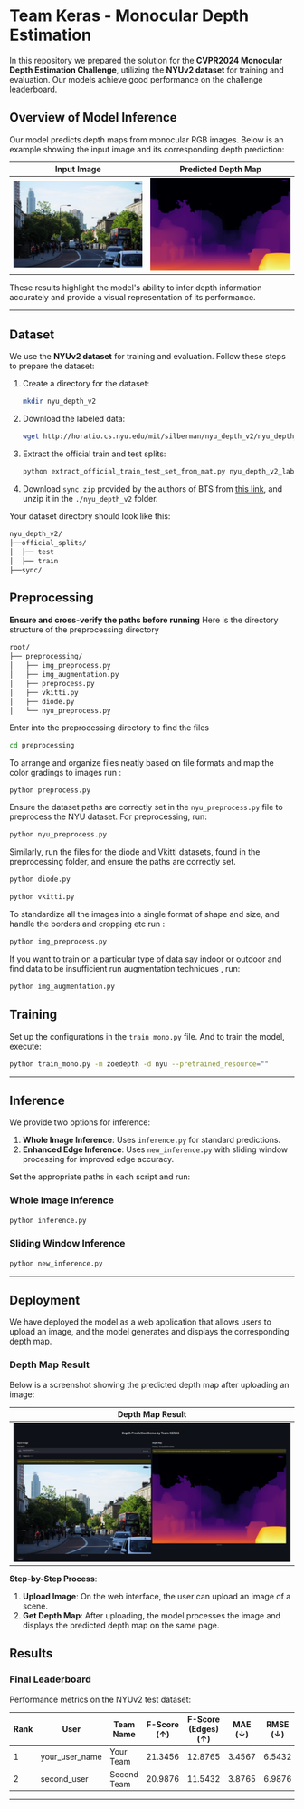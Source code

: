 # Team Keras - Monocular Depth Estimation 

In this repository we prepared the solution for the **CVPR2024 Monocular Depth Estimation Challenge**, utilizing the **NYUv2 dataset** for training and evaluation. Our models achieve good performance on the challenge leaderboard.

## Overview of Model Inference

Our model predicts depth maps from monocular RGB images. Below is an example showing the input image and its corresponding depth prediction:

| Input Image                         | Predicted Depth Map                |
|-------------------------------------|-------------------------------------|
| ![Input Image](./images/raw.jpeg)  | ![Depth Map](./images/depth.png)    |

These results highlight the model's ability to infer depth information accurately and provide a visual representation of its performance.

---

## Dataset  
We use the **NYUv2 dataset** for training and evaluation. Follow these steps to prepare the dataset:

1. Create a directory for the dataset:
   ```bash
   mkdir nyu_depth_v2
   ```

2. Download the labeled data:
   ```bash
   wget http://horatio.cs.nyu.edu/mit/silberman/nyu_depth_v2/nyu_depth_v2_labeled.mat
   ```

3. Extract the official train and test splits:
   ```bash
   python extract_official_train_test_set_from_mat.py nyu_depth_v2_labeled.mat splits.mat ./nyu_depth_v2/official_splits/
   ```

4. Download `sync.zip` provided by the authors of BTS from [this link](https://drive.google.com/file/d/1AysroWpfISmm-yRFGBgFTrLy6FjQwvwP/view), and unzip it in the `./nyu_depth_v2` folder.

Your dataset directory should look like this:

```
nyu_depth_v2/
├──official_splits/
│  ├── test
│  ├── train
├──sync/
```

## Preprocessing
**Ensure and cross-verify the paths before running**
Here is the directory structure of the preprocessing directory
```
root/
├── preprocessing/
│   ├── img_preprocess.py
│   ├── img_augmentation.py
│   ├── preprocess.py
│   ├── vkitti.py
│   ├── diode.py
│   └── nyu_preprocess.py
```
Enter into the preprocessing directory to find the files
```bash
cd preprocessing
```
To arrange and organize files neatly based on file formats and map the color gradings to images run :
```bash
python preprocess.py
```
Ensure the dataset paths are correctly set in the `nyu_preprocess.py` file to preprocess the NYU dataset. For preprocessing, run:

```bash
python nyu_preprocess.py
```

Similarly, run the files for the diode and Vkitti datasets, found in the preprocessing folder, and ensure the paths are correctly set.

```bash
python diode.py
```
```bash
python vkitti.py
```

To standardize all the images into a single format of shape and size, and handle the borders and cropping etc run :

```bash
python img_preprocess.py
```
If you want to train on a particular type of data say indoor or outdoor and find data to be insufficient run augmentation techniques , run:


```bash
python img_augmentation.py
```



## Training  
Set up the configurations in the `train_mono.py` file. And to train the model, execute:  

```bash
python train_mono.py -m zoedepth -d nyu --pretrained_resource=""
```

---

## Inference  

We provide two options for inference:
1. **Whole Image Inference**: Uses `inference.py` for standard predictions.  
2. **Enhanced Edge Inference**: Uses `new_inference.py` with sliding window processing for improved edge accuracy.  

Set the appropriate paths in each script and run:  

### Whole Image Inference  
```bash
python inference.py
```

### Sliding Window Inference  
```bash
python new_inference.py
```

---

## Deployment

We have deployed the model as a web application that allows users to upload an image, and the model generates and displays the corresponding depth map.

### Depth Map Result

Below is a screenshot showing the predicted depth map after uploading an image:

| Depth Map Result               |
|---------------------------------|
| ![Depth Map Result](./images/working.png) |

**Step-by-Step Process**:
1. **Upload Image**: On the web interface, the user can upload an image of a scene.
2. **Get Depth Map**: After uploading, the model processes the image and displays the predicted depth map on the same page.


## Results  

### Final Leaderboard  
Performance metrics on the NYUv2 test dataset:  

| Rank | User           | Team Name    | F-Score (↑) | F-Score (Edges) (↑) | MAE (↓) | RMSE (↓) | AbsRel (↓) | Edge Accuracy (↑) | Edge Completion (↑) |
|------|----------------|--------------|-------------|----------------------|---------|----------|------------|--------------------|----------------------|
| 1    | your_user_name | Your Team    | 21.3456     | 12.8765             | 3.4567  | 6.5432   | 18.7654    | 3.9876             | 7.2345              |
| 2    | second_user    | Second Team  | 20.9876     | 11.5432             | 3.8765  | 6.9876   | 19.2345    | 4.1234             | 8.1234              |

---
